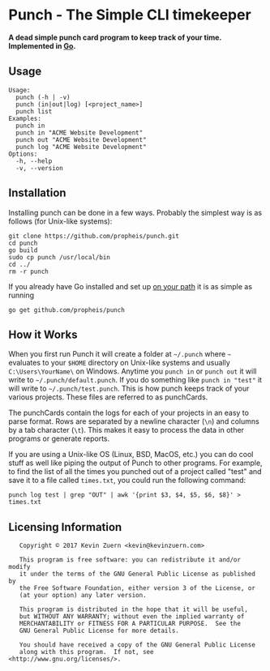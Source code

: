 # Punch - The Simple CLI timekeeper
__A dead simple punch card program to keep track of your time. Implemented in [Go](https://golang.org).__

## Usage
```
Usage:
  punch (-h | -v)
  punch (in|out|log) [<project_name>]
  punch list
Examples:
  punch in
  punch in "ACME Website Development"
  punch out "ACME Website Development"
  punch log "ACME Website Development"
Options:
  -h, --help
  -v, --version
```

## Installation
Installing punch can be done in a few ways. Probably the simplest way is as follows (for Unix-like systems):

```
git clone https://github.com/propheis/punch.git
cd punch
go build
sudo cp punch /usr/local/bin
cd ../
rm -r punch
```

If you already have Go installed and set up [on your path](https://golang.org/doc/code.html#GOPATH) it is as 
simple as running

```
go get github.com/propheis/punch
```

## How it Works
When you first run Punch it will create a folder at `~/.punch` where `~` evaluates to your `$HOME` directory on 
Unix-like systems and usually `C:\Users\YourName\` on Windows. Anytime you `punch in` or `punch out` it will 
write to `~/.punch/default.punch`. If you do something like `punch in "test"` it will write to 
`~/.punch/test.punch`. This is how punch keeps track of your various projects. These files are referred to as 
punchCards.

The punchCards contain the logs for each of your projects in an easy to parse format. Rows are separated by a 
newline character (`\n`) and columns by a tab character (`\t`). This makes it easy to process the data in other
programs or generate reports.

If you are using a Unix-like OS (Linux, BSD, MacOS, etc.) you can do cool stuff as well like piping the output
of Punch to other programs. For example, to find the list of all the times you punched out of a project called
"test" and save it to a file called `times.txt`, you could run the following command:

```
punch log test | grep "OUT" | awk '{print $3, $4, $5, $6, $8}' > times.txt
```

## Licensing Information

```
   Copyright © 2017 Kevin Zuern <kevin@kevinzuern.com>

   This program is free software: you can redistribute it and/or modify
   it under the terms of the GNU General Public License as published by
   the Free Software Foundation, either version 3 of the License, or
   (at your option) any later version.

   This program is distributed in the hope that it will be useful,
   but WITHOUT ANY WARRANTY; without even the implied warranty of
   MERCHANTABILITY or FITNESS FOR A PARTICULAR PURPOSE.  See the
   GNU General Public License for more details.

   You should have received a copy of the GNU General Public License
   along with this program.  If not, see <http://www.gnu.org/licenses/>.
```